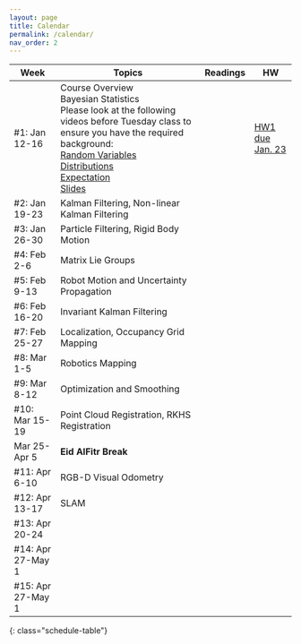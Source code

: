 ```yaml
---
layout: page
title: Calendar
permalink: /calendar/
nav_order: 2
---
```

| Week              | Topics                                                                    | Readings | HW |
|-------------------|---------------------------------------------------------------------------|----------|----|
| #1: Jan 12-16     | Course Overview<br />Bayesian Statistics<br />Please look at the following videos before Tuesday class to ensure you have the required background: <br />[Random Variables](https://www.youtube.com/watch?v=ijX8Xs0OaAs)<br />[Distributions](https://www.youtube.com/watch?v=X7ePpI4qgTQ)<br />[Expectation](https://www.youtube.com/watch?v=z4qv272LSKw)<br />[Slides](https://github.com/alialbeladi-courses/ee656/blob/main/lectures/01_14_probability.pdf) |          |  [HW1 due Jan. 23](https://github.com/alialbeladi-courses/ee656/tree/main/homeworks/hw01)  |
| #2: Jan 19-23 |           Kalman Filtering, Non-linear Kalman Filtering                                                                                 |          |     |
| #3: Jan 26-30       |     Particle Filtering, Rigid Body Motion                       			                                    |          |      |
| #4: Feb 2-6      |        Matrix Lie Groups                                                                   |          |    |
| #5: Feb 9-13     |        Robot Motion and Uncertainty Propagation                                                                    |          |    |
| #6: Feb 16-20     |       Invariant Kalman Filtering                                                                   |          |        |
| #7: Feb 25-27       |     Localization, Occupancy Grid Mapping                                                                      |          |        |
| #8: Mar 1-5      |        Robotics Mapping                                                                   |          |    |
| #9: Mar 8-12     |        Optimization and Smoothing                                                                  |          |        |
| #10: Mar 15-19    |       Point Cloud Registration, RKHS Registration                                                                    |          |        |
|  Mar 25-Apr 5| **Eid AlFitr Break**| | |
| #11: Apr 6-10 |           RGB-D Visual Odometry                                                                |          |        |
| #12: Apr 13-17      |     SLAM                                                                      |          |        |
| #13: Apr 20-24    |                                      							            |          |        |
| #14: Apr 27-May 1   |                                                                           |          |        |
| #15: Apr 27-May 1 | | | |
{: class="schedule-table"}
